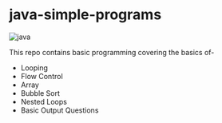 # java-simple-programs
![java](https://img.shields.io/badge/Java-ED8B00?style=for-the-badge&logo=java&logoColor=white)


This repo contains basic programming covering the basics of-
* Looping
* Flow Control 
* Array 
* Bubble Sort
* Nested Loops 
* Basic Output Questions 
